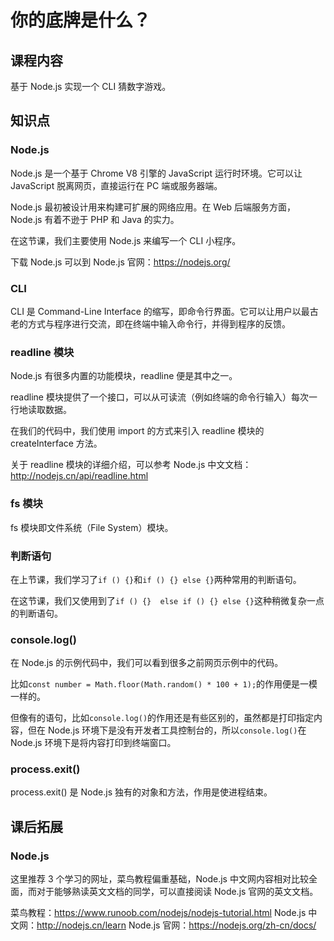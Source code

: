# 你的底牌是什么？

## 课程内容

基于 Node.js 实现一个 CLI 猜数字游戏。

## 知识点

### Node.js

Node.js 是一个基于 Chrome V8 引擎的 JavaScript 运行时环境。它可以让 JavaScript 脱离网页，直接运行在 PC 端或服务器端。

Node.js 最初被设计用来构建可扩展的网络应用。在 Web 后端服务方面，Node.js 有着不逊于 PHP 和 Java 的实力。

在这节课，我们主要使用 Node.js 来编写一个 CLI 小程序。

下载 Node.js 可以到 Node.js 官网：https://nodejs.org/

### CLI

CLI 是 Command-Line Interface 的缩写，即命令行界面。它可以让用户以最古老的方式与程序进行交流，即在终端中输入命令行，并得到程序的反馈。

### readline 模块

Node.js 有很多内置的功能模块，readline 便是其中之一。

readline 模块提供了一个接口，可以从可读流（例如终端的命令行输入）每次一行地读取数据。

在我们的代码中，我们使用 import 的方式来引入 readline 模块的 createInterface 方法。

关于 readline 模块的详细介绍，可以参考 Node.js 中文文档：http://nodejs.cn/api/readline.html

### fs 模块

fs 模块即文件系统（File System）模块。

### 判断语句

在上节课，我们学习了`if () {}`和`if () {} else {}`两种常用的判断语句。

在这节课，我们又使用到了`if () {}  else if () {} else {}`这种稍微复杂一点的判断语句。

### console.log()

在 Node.js 的示例代码中，我们可以看到很多之前网页示例中的代码。

比如`const number = Math.floor(Math.random() * 100 + 1);`的作用便是一模一样的。

但像有的语句，比如`console.log()`的作用还是有些区别的，虽然都是打印指定内容，但在 Node.js 环境下是没有开发者工具控制台的，所以`console.log()`在 Node.js 环境下是将内容打印到终端窗口。

### process.exit()

process.exit() 是 Node.js 独有的对象和方法，作用是使进程结束。

## 课后拓展

### Node.js

这里推荐 3 个学习的网址，菜鸟教程偏重基础，Node.js 中文网内容相对比较全面，而对于能够熟读英文文档的同学，可以直接阅读 Node.js 官网的英文文档。

菜鸟教程：https://www.runoob.com/nodejs/nodejs-tutorial.html
Node.js 中文网：http://nodejs.cn/learn
Node.js 官网：https://nodejs.org/zh-cn/docs/

